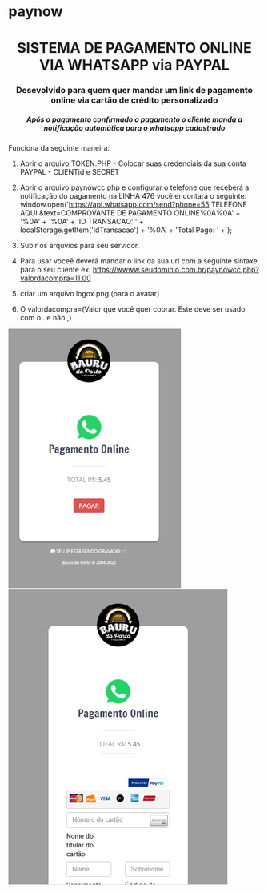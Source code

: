 # paynow
<h1 align="center"> SISTEMA DE PAGAMENTO ONLINE VIA WHATSAPP via PAYPAL</h1>
<h3 align="center"> Desevolvido para quem quer mandar um link de pagamento online via cartão de crédito personalizado</h3>
<h5 align="center"> Após o pagamento confirmado o pagamento o cliente manda a notificação automática para o whatsapp cadastrado</h5>

<p>Funciona da seguinte maneira: <br>
   
  1. Abrir o arquivo TOKEN.PHP - Colocar suas credenciais da sua conta PAYPAL - CLIENTid e SECRET
  
  2. Abrir o arquivo paynowcc.php e configurar o telefone que receberá a notificação do pagamento na LINHA 476 você encontará o seguinte:
   window.open('https://api.whatsapp.com/send?phone=55 TELEFONE AQUI &text=COMPROVANTE DE PAGAMENTO ONLINE%0A%0A' + '%0A' +  '%0A' + 'ID TRANSACAO: ' + localStorage.getItem('idTransacao') + '%0A' + 'Total Pago: ' + <?php echo $_GET['valorcompra'] ?>); 
  
  
  2. Subir os arquvios para seu servidor.
  
  3. Para usar voceê deverá mandar o link da sua url com a seguinte sintaxe para o seu cliente
     ex: https://wwww.seudominio.com.br/paynowcc.php?valordacompra=11.00
  
  4. criar um arquivo logox.png (para o avatar)
   
  5. O valordacompra=(Valor que você quer cobrar. Este deve ser usado com o . e não ,)
  
  </p>
  
  <div style="">
  <img src='https://github.com/krugio/paynow/blob/master/tela1.png'> 
  <img src='https://github.com/krugio/paynow/blob/master/tela2.png'> 
  </div>
  
  
  
  
